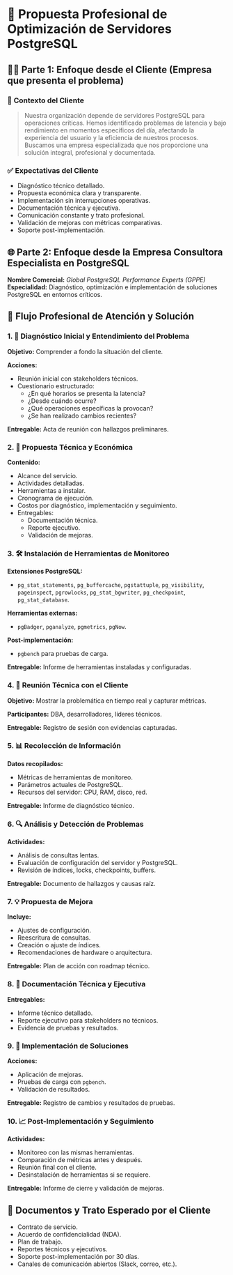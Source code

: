 # 📘 **Propuesta Profesional de Optimización de Servidores PostgreSQL**

## 🧑‍💼 Parte 1: Enfoque desde el Cliente (Empresa que presenta el problema)

### 🎯 **Contexto del Cliente**
> Nuestra organización depende de servidores PostgreSQL para operaciones críticas. Hemos identificado problemas de latencia y bajo rendimiento en momentos específicos del día, afectando la experiencia del usuario y la eficiencia de nuestros procesos. Buscamos una empresa especializada que nos proporcione una solución integral, profesional y documentada.

### ✅ **Expectativas del Cliente**
- Diagnóstico técnico detallado.
- Propuesta económica clara y transparente.
- Implementación sin interrupciones operativas.
- Documentación técnica y ejecutiva.
- Comunicación constante y trato profesional.
- Validación de mejoras con métricas comparativas.
- Soporte post-implementación.




## 🌐 Parte 2: Enfoque desde la Empresa Consultora Especialista en PostgreSQL

**Nombre Comercial:** *Global PostgreSQL Performance Experts (GPPE)*  
**Especialidad:** Diagnóstico, optimización e implementación de soluciones PostgreSQL en entornos críticos.



## 🧭 **Flujo Profesional de Atención y Solución**

### 1. 🧠 **Diagnóstico Inicial y Entendimiento del Problema**

**Objetivo:** Comprender a fondo la situación del cliente.

**Acciones:**
- Reunión inicial con stakeholders técnicos.
- Cuestionario estructurado:
  - ¿En qué horarios se presenta la latencia?
  - ¿Desde cuándo ocurre?
  - ¿Qué operaciones específicas la provocan?
  - ¿Se han realizado cambios recientes?

**Entregable:** Acta de reunión con hallazgos preliminares.



### 2. 📄 **Propuesta Técnica y Económica**

**Contenido:**
- Alcance del servicio.
- Actividades detalladas.
- Herramientas a instalar.
- Cronograma de ejecución.
- Costos por diagnóstico, implementación y seguimiento.
- Entregables:
  - Documentación técnica.
  - Reporte ejecutivo.
  - Validación de mejoras.



### 3. 🛠️ **Instalación de Herramientas de Monitoreo**

**Extensiones PostgreSQL:**
- `pg_stat_statements`, `pg_buffercache`, `pgstattuple`, `pg_visibility`, `pageinspect`, `pgrowlocks`, `pg_stat_bgwriter`, `pg_checkpoint`, `pg_stat_database`.

**Herramientas externas:**
- `pgBadger`, `pganalyze`, `pgmetrics`, `pgNow`.

**Post-implementación:**
- `pgbench` para pruebas de carga.

**Entregable:** Informe de herramientas instaladas y configuradas.



### 4. 👥 **Reunión Técnica con el Cliente**

**Objetivo:** Mostrar la problemática en tiempo real y capturar métricas.

**Participantes:** DBA, desarrolladores, líderes técnicos.

**Entregable:** Registro de sesión con evidencias capturadas.



### 5. 📊 **Recolección de Información**

**Datos recopilados:**
- Métricas de herramientas de monitoreo.
- Parámetros actuales de PostgreSQL.
- Recursos del servidor: CPU, RAM, disco, red.

**Entregable:** Informe de diagnóstico técnico.



### 6. 🔍 **Análisis y Detección de Problemas**

**Actividades:**
- Análisis de consultas lentas.
- Evaluación de configuración del servidor y PostgreSQL.
- Revisión de índices, locks, checkpoints, buffers.

**Entregable:** Documento de hallazgos y causas raíz.



### 7. 💡 **Propuesta de Mejora**

**Incluye:**
- Ajustes de configuración.
- Reescritura de consultas.
- Creación o ajuste de índices.
- Recomendaciones de hardware o arquitectura.

**Entregable:** Plan de acción con roadmap técnico.



### 8. 📁 **Documentación Técnica y Ejecutiva**

**Entregables:**
- Informe técnico detallado.
- Reporte ejecutivo para stakeholders no técnicos.
- Evidencia de pruebas y resultados.



### 9. 🚀 **Implementación de Soluciones**

**Acciones:**
- Aplicación de mejoras.
- Pruebas de carga con `pgbench`.
- Validación de resultados.

**Entregable:** Registro de cambios y resultados de pruebas.



### 10. 📈 **Post-Implementación y Seguimiento**

**Actividades:**
- Monitoreo con las mismas herramientas.
- Comparación de métricas antes y después.
- Reunión final con el cliente.
- Desinstalación de herramientas si se requiere.

**Entregable:** Informe de cierre y validación de mejoras.



## 📑 Documentos y Trato Esperado por el Cliente

- Contrato de servicio.
- Acuerdo de confidencialidad (NDA).
- Plan de trabajo.
- Reportes técnicos y ejecutivos.
- Soporte post-implementación por 30 días.
- Canales de comunicación abiertos (Slack, correo, etc.).

